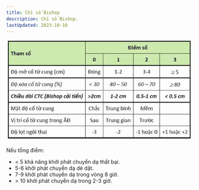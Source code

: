 ```yaml
---
title: Chỉ số Bishop
description: Chỉ số Bishop.
lastUpdated: 2023-10-10
---
```


![Chỉ số Bishop](../../../assets/ghi-chu/chi-so-bishop/chi-so-bishop.jpg)

Nếu tổng điểm:

- < 5 khả năng khởi phát chuyển dạ thất bại.
- 5-6 khởi phát chuyển dạ dè dặt.
- 7-9 khởi phát chuyển dạ trong vòng 8 giờ.
- &#62; 10 khởi phát chuyển dạ trong 2-3 giờ.
